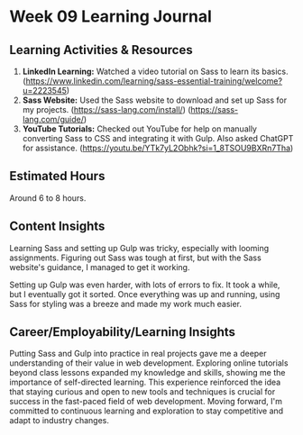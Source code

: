 # Week 09 Learning Journal

## Learning Activities & Resources

1. **LinkedIn Learning:** Watched a video tutorial on Sass to learn its basics. 
(https://www.linkedin.com/learning/sass-essential-training/welcome?u=2223545)
2. **Sass Website:** Used the Sass website to download and set up Sass for my projects. 
(https://sass-lang.com/install/)
(https://sass-lang.com/guide/)
3. **YouTube Tutorials:** Checked out YouTube for help on manually converting Sass to CSS and integrating it with Gulp. Also asked ChatGPT for assistance. 
(https://youtu.be/YTk7yL2Obhk?si=1_8TSOU9BXRn7Tha)

## Estimated Hours

Around 6 to 8 hours.

## Content Insights

Learning Sass and setting up Gulp was tricky, especially with looming assignments. Figuring out Sass was tough at first, but with the Sass website's guidance, I managed to get it working.

Setting up Gulp was even harder, with lots of errors to fix. It took a while, but I eventually got it sorted. Once everything was up and running, using Sass for styling was a breeze and made my work much easier.

## Career/Employability/Learning Insights

Putting Sass and Gulp into practice in real projects gave me a deeper understanding of their value in web development. Exploring online tutorials beyond class lessons expanded my knowledge and skills, showing me the importance of self-directed learning. This experience reinforced the idea that staying curious and open to new tools and techniques is crucial for success in the fast-paced field of web development. Moving forward, I'm committed to continuous learning and exploration to stay competitive and adapt to industry changes.